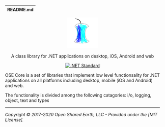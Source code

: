 README.md |
|:---|

<div align="center">

<img src="doc/images/osecore.png" alt="OSE Core" width="100" />

A class library for .NET applications on desktop, iOS, Android and web

 [![.NET Standard](https://img.shields.io/badge/.NET%20Standard-2.0-512bd4)](https://dotnet.microsoft.com/download)
</div>

OSE Core is a set of libraries that implement low level functionsality for .NET applications
on all platforms including desktop, mobile (iOS and Android) and web.

The functionality is divided among the following catagories: i/o, logging, object, text and types

---

_Copyright &copy; 2017-2020 Open Shared Earth, LLC - Provided under the [MIT License]._
